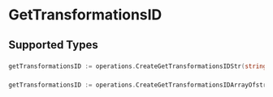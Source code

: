 # GetTransformationsID


## Supported Types

### 

```go
getTransformationsID := operations.CreateGetTransformationsIDStr(string{/* values here */})
```

### 

```go
getTransformationsID := operations.CreateGetTransformationsIDArrayOfstr([]string{/* values here */})
```

